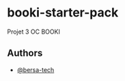 # booki-starter-pack

Projet 3 OC BOOKI

## Authors

- [@bersa-tech](https://www.github.com/@bersa-tech)
